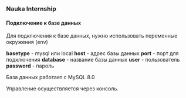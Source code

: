 ### Nauka Internship

#### Подключение к базе данных
Для подключения к базе данных, нужно использовать переменные окружения (env)

**basetype** - mysql или local
**host** - адрес базы данных
**port** - порт для подключения
**database** - название базы данных
**user** - пользователь
**password** - пароль

База данных работает с MySQL 8.0

Управление осуществляется через консоль.